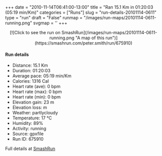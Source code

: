 +++
date = "2010-11-14T06:41:00-13:00"
title = "Ran 15.1 Km in 01:20:03 (05:19 min/Km)"
categories = ["Runs"]
slug = "run-details-20101114-0611"
type = "run"
draft = "False"
runmap = "/images/run-maps/20101114-0611-running.png"
svgmap = '<polyline points="67 70, 69 71, 70 74, 72 76, 76 81, 89 91, 85 100, 79 99, 45 81, 42 76, 36 79, 32 79, 18 68, 19 66, 25 59, 25 53, 26 46, 28 43, 28 42, 27 39, 26 31, 25 24, 25 21, 18 11, 10 0, 25 20, 26 31, 30 44, 53 60, 56 67, 68 73, 69 73, 69 72">'
+++



<!--more-->

<center>
[![Click to see the run on SmashRun](/images/run-maps/20101114-0611-running.png "A map of this run")](https://smashrun.com/peter.smith/run/675910)
</center>

#### Run details

* Distance: 15.1 Km
* Duration: 01:20:03
* Average pace: 05:19 min/Km
* Calories: 1316 Cal
* Heart rate (ave): 0 bpm
* Heart rate (max): 0 bpm
* Heart rate (min): 0 bpm
* Elevation gain: 23 m
* Elevation loss:  m
* Weather: partlycloudy
* Temperature: 17 &deg;C
* Humidity: 89%
* Activity: running
* Source: gpxfile
* Run ID: 675910

Full details at [SmashRun](https://smashrun.com/peter.smith/run/675910)
